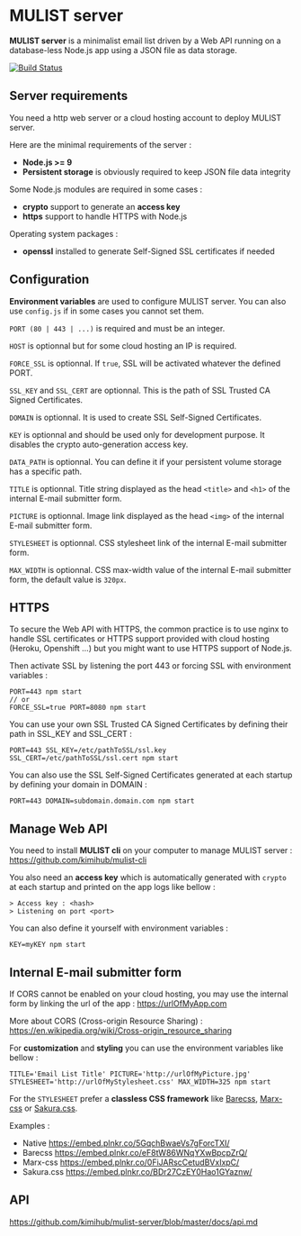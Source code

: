 #   MULIST server

**MULIST server** is a minimalist email list driven by a Web API running on a database-less Node.js app using a JSON file as data storage.

[![Build Status](https://travis-ci.org/kimihub/mulist-server.svg?branch=master)](https://travis-ci.org/kimihub/mulist-server)

## Server requirements

You need a http web server or a cloud hosting account to deploy MULIST server.

Here are the minimal requirements of the server :

- **Node.js >= 9**
- **Persistent storage** is obviously required to keep JSON file data integrity

Some Node.js modules are required in some cases :
- **crypto** support to generate an **access key**
- **https** support to handle HTTPS with Node.js

Operating system packages :
- **openssl** installed to generate Self-Signed SSL certificates if needed

## Configuration

**Environment variables** are used to configure MULIST server. You can also use `config.js` if in some cases you cannot set them.

`PORT (80 | 443 | ...)` is required and must be an integer.

`HOST` is optionnal but for some cloud hosting an IP is required.

`FORCE_SSL` is optionnal. If `true`, SSL will be activated whatever the defined PORT.

`SSL_KEY` and `SSL_CERT` are optionnal. This is the path of SSL Trusted CA Signed Certificates.

`DOMAIN` is optionnal. It is used to create SSL Self-Signed Certificates.

`KEY` is optionnal and should be used only for development purpose. It disables the crypto auto-generation access key.

`DATA_PATH` is optionnal. You can define it if your persistent volume storage has a specific path.

`TITLE` is optionnal. Title string displayed as the head `<title>` and `<h1>` of the internal E-mail submitter form.

`PICTURE` is optionnal. Image link displayed as the head `<img>` of the internal E-mail submitter form.

`STYLESHEET` is optionnal. CSS stylesheet link of the internal E-mail submitter form.

`MAX_WIDTH` is optionnal. CSS max-width value of the internal E-mail submitter form, the default value is `320px`.

## HTTPS

To secure the Web API with HTTPS, the common practice is to use nginx to handle SSL certificates or HTTPS support provided with cloud hosting (Heroku, Openshift ...) but you might want to use HTTPS support of Node.js.

Then activate SSL by listening the port 443 or forcing SSL with environment variables :

    PORT=443 npm start
    // or
    FORCE_SSL=true PORT=8080 npm start


You can use your own SSL Trusted CA Signed Certificates by defining their path in SSL_KEY and SSL_CERT :

    PORT=443 SSL_KEY=/etc/pathToSSL/ssl.key SSL_CERT=/etc/pathToSSL/ssl.cert npm start
    

You can also use the SSL Self-Signed Certificates generated at each startup by defining your domain in DOMAIN :

    PORT=443 DOMAIN=subdomain.domain.com npm start

## Manage Web API

You need to install **MULIST cli** on your computer to manage MULIST server : https://github.com/kimihub/mulist-cli

You also need an **access key** which is automatically generated with `crypto` at each startup and printed on the app logs like bellow :

    > Access key : <hash>
    > Listening on port <port>

You can also define it yourself with environment variables :

    KEY=myKEY npm start

## Internal E-mail submitter form

If CORS cannot be enabled on your cloud hosting, you may use the internal form by linking the url of the app : https://urlOfMyApp.com

More about CORS (Cross-origin Resource Sharing) : https://en.wikipedia.org/wiki/Cross-origin_resource_sharing

For **customization** and **styling** you can use the environment variables like bellow :

    TITLE='Email List Title' PICTURE='http://urlOfMyPicture.jpg' STYLESHEET='http://urlOfMyStylesheet.css' MAX_WIDTH=325 npm start

For the `STYLESHEET` prefer a **classless CSS framework** like [Barecss](http://barecss.com/), [Marx-css](https://mblode.github.io/marx/) or [Sakura.css](https://oxal.org/projects/sakura/).

Examples :
- Native https://embed.plnkr.co/5GqchBwaeVs7gForcTXI/
- Barecss https://embed.plnkr.co/eF8tW86WNqYXwBpcpZrQ/
- Marx-css https://embed.plnkr.co/0FiJARscCetudBVxIxpC/
- Sakura.css https://embed.plnkr.co/BDr27CzEY0Hao1GYaznw/

## API

https://github.com/kimihub/mulist-server/blob/master/docs/api.md
